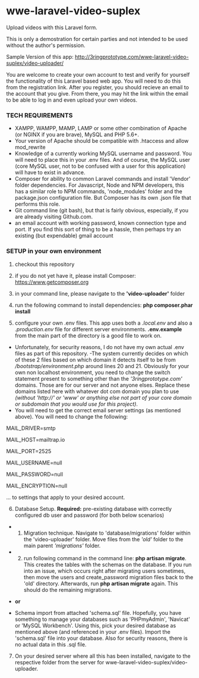 # wwe-laravel-video-suplex
Upload videos with this Laravel form.

This is only a demostration for certain parties and not intended to be used without the author's permission.


Sample Version of this app:
http://3ringprototype.com/wwe-laravel-video-suplex/video-uploader/


You are welcome to create your own account to test and verify for yourself the functionality of this Laravel based web app.  You will need to do this from the registration link.  After you register, you should recieve an email to the account that you give.  From there, you may hit the link within the email to be able to log in and even upload your own videos.


### TECH REQUIREMENTS
- XAMPP, WAMPP, MAMP, LAMP or some other combination of Apache (or NGINX if you are brave), MySQL and PHP 5.6+.
- Your version of Apache should be compatible with .htaccess and allow mod_rewrite
- Knowledge of a currently working MySQL username and password.  You will need to place this in your .env files.  And of course, the MySQL user (core MySQL user, not to be confused with a user for this application) will have to exist in advance.
- Composer for ability to common Laravel commands and install 'Vendor' folder dependencies.  For Javascript, Node and NPM developers, this has a similar role to NPM commands, 'node_modules' folder and the package.json configuration file.  But Composer has its own .json file that performs this role.
- Git command line (git bash), but that is fairly obvious, especially, if you are already visiting Github.com.
- an email account with working password, known connection type and port.  If you find this sort of thing to be a hassle, then perhaps try an existing (but expendable) gmail account

### SETUP in your own environment

1. checkout this repository
2. if you do not yet have it, please install Composer: https://www.getcomposer.org
3. in your command line, please navigate to the **'video-uploader'** folder
4. run the following command to install dependencies:
**php composer.phar install**

5. configure your own .env files.  This app uses both a *.local.env* and also a *.production.env* file for different server environments. **.env.example** from the main part of the directory is a good file to work on.
- Unfortunately, for security reasons, I do not have my own actual .env files as part of this repository.
-The system currently decides on which of these 2 files based on which domain it detects itself to be from */bootstrap/environment.php* around lines 20 and 21.  Obviously for your own non localhost environment, you need to change the switch statement present to something other than the *'3ringprototype.com'* domains.  Those are for our server and not anyone elses. Replace these domains listed here with whatever dot com domain you plan to use *(without 'http://' or 'www' or anything else not part of your core domain or subdomain that you would use for this project)*.
- You will need to get the correct email server settings (as mentioned above).  You will need to change the following:

MAIL_DRIVER=smtp

MAIL_HOST=mailtrap.io

MAIL_PORT=2525

MAIL_USERNAME=null

MAIL_PASSWORD=null

MAIL_ENCRYPTION=null

... to settings that apply to your desired account.

6. Database Setup.  **Required:** pre-existing database with correctly configured db user and password (for both below scenarios) 
 - 1. Migration technique.  Navigate to 'database/migrations' folder within the 'video-uploader' folder.  Move files from the *'old'* folder to the main parent *'migrations'* folder.
 - 2. run following command in the command line: **php artisan migrate**.  This creates the tables with the schemas on the database.  If you run into an issue, which occurs right after migrating users sometimes, then move the users and create_password migration files back to the 'old' directory.  Afterwards, run **php artisan migrate** again.  This should do the remaining migrations.
 
 - **or**
 - Schema import from attached 'schema.sql' file.  Hopefully, you have something to manage your databases such as 'PHPmyAdmin', 'Navicat' or 'MySQL Workbench'.  Using this, pick your desired database as mentioned above (and referenced in your .env files).  Import the 'schema.sql' file into your database.  Also for security reasons, there is no actual data in this .sql file.
 
7. On your desired server where all this has been installed, navigate to the respective folder from the server for wwe-laravel-video-suplex/video-uploader.
